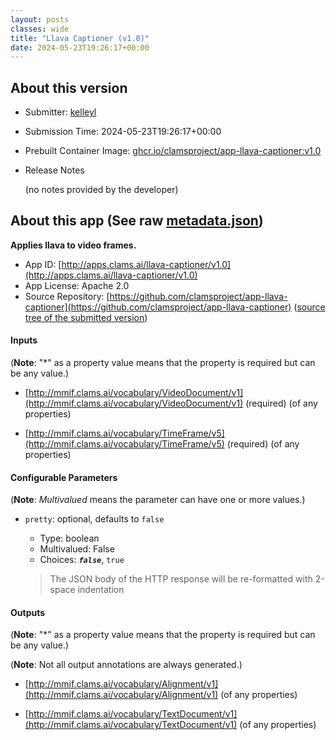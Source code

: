 ```yaml
---
layout: posts
classes: wide
title: "Llava Captioner (v1.0)"
date: 2024-05-23T19:26:17+00:00
---
```

## About this version

- Submitter: [kelleyl](https://github.com/kelleyl)
- Submission Time: 2024-05-23T19:26:17+00:00
- Prebuilt Container Image: [ghcr.io/clamsproject/app-llava-captioner:v1.0](https://github.com/clamsproject/app-llava-captioner/pkgs/container/app-llava-captioner/v1.0)
- Release Notes

    (no notes provided by the developer)

## About this app (See raw [metadata.json](metadata.json))

**Applies llava to video frames.**

- App ID: [http://apps.clams.ai/llava-captioner/v1.0](http://apps.clams.ai/llava-captioner/v1.0)
- App License: Apache 2.0
- Source Repository: [https://github.com/clamsproject/app-llava-captioner](https://github.com/clamsproject/app-llava-captioner) ([source tree of the submitted version](https://github.com/clamsproject/app-llava-captioner/tree/v1.0))


#### Inputs
(**Note**: "*" as a property value means that the property is required but can be any value.)

- [http://mmif.clams.ai/vocabulary/VideoDocument/v1](http://mmif.clams.ai/vocabulary/VideoDocument/v1) (required)
(of any properties)

- [http://mmif.clams.ai/vocabulary/TimeFrame/v5](http://mmif.clams.ai/vocabulary/TimeFrame/v5) (required)
(of any properties)



#### Configurable Parameters
(**Note**: _Multivalued_ means the parameter can have one or more values.)

- `pretty`: optional, defaults to `false`

    - Type: boolean
    - Multivalued: False
    - Choices: **_`false`_**, `true`


    > The JSON body of the HTTP response will be re-formatted with 2-space indentation


#### Outputs
(**Note**: "*" as a property value means that the property is required but can be any value.)

(**Note**: Not all output annotations are always generated.)

- [http://mmif.clams.ai/vocabulary/Alignment/v1](http://mmif.clams.ai/vocabulary/Alignment/v1)
(of any properties)

- [http://mmif.clams.ai/vocabulary/TextDocument/v1](http://mmif.clams.ai/vocabulary/TextDocument/v1)
(of any properties)

